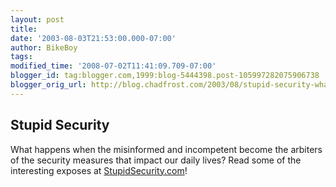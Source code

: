 ```yaml
---
layout: post
title: 
date: '2003-08-03T21:53:00.000-07:00'
author: BikeBoy
tags: 
modified_time: '2008-07-02T11:41:09.709-07:00'
blogger_id: tag:blogger.com,1999:blog-5444398.post-105997282075906738
blogger_orig_url: http://blog.chadfrost.com/2003/08/stupid-security-what-happens-when.shtml
---
```


## Stupid Security 
What happens when the misinformed and incompetent become the arbiters of the 
security measures that impact our daily lives?  Read some of the interesting 
exposes at [StupidSecurity.com](http://www.stupidsecurity.com/)! 